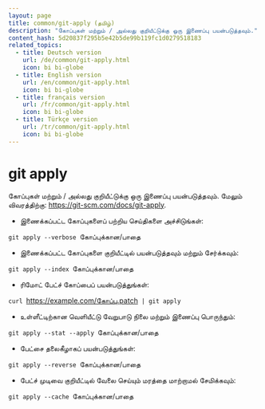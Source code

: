```yaml
---
layout: page
title: common/git-apply (தமிழ்)
description: "கோப்புகள் மற்றும் / அல்லது குறியீட்டுக்கு ஒரு இணைப்பு பயன்படுத்தவும்."
content_hash: 5d20837f295b5e42b5de99b119fc1d0279518183
related_topics:
  - title: Deutsch version
    url: /de/common/git-apply.html
    icon: bi bi-globe
  - title: English version
    url: /en/common/git-apply.html
    icon: bi bi-globe
  - title: français version
    url: /fr/common/git-apply.html
    icon: bi bi-globe
  - title: Türkçe version
    url: /tr/common/git-apply.html
    icon: bi bi-globe
---
```

# git apply

கோப்புகள் மற்றும் / அல்லது குறியீட்டுக்கு ஒரு இணைப்பு பயன்படுத்தவும்.
மேலும் விவரத்திற்கு: <https://git-scm.com/docs/git-apply>.

- இணைக்கப்பட்ட கோப்புகளைப் பற்றிய செய்திகளை அச்சிடுங்கள்:

`git apply --verbose `<span class="tldr-var badge badge-pill bg-dark-lm bg-white-dm text-white-lm text-dark-dm font-weight-bold">கோப்புக்கான/பாதை</span>

- இணைக்கப்பட்ட கோப்புகளை குறியீட்டில் பயன்படுத்தவும் மற்றும் சேர்க்கவும்:

`git apply --index `<span class="tldr-var badge badge-pill bg-dark-lm bg-white-dm text-white-lm text-dark-dm font-weight-bold">கோப்புக்கான/பாதை</span>

- ரிமோட் பேட்ச் கோப்பைப் பயன்படுத்துங்கள்:

`curl `<span class="tldr-var badge badge-pill bg-dark-lm bg-white-dm text-white-lm text-dark-dm font-weight-bold">https://example.com/கோப்பு.patch</span>` | git apply`

- உள்ளீட்டிற்கான வெளியீட்டு வேறுபாடு நிலை மற்றும் இணைப்பு பொருந்தும்:

`git apply --stat --apply `<span class="tldr-var badge badge-pill bg-dark-lm bg-white-dm text-white-lm text-dark-dm font-weight-bold">கோப்புக்கான/பாதை</span>

- பேட்சை தலைகீழாகப் பயன்படுத்துங்கள்:

`git apply --reverse `<span class="tldr-var badge badge-pill bg-dark-lm bg-white-dm text-white-lm text-dark-dm font-weight-bold">கோப்புக்கான/பாதை</span>

- பேட்ச் முடிவை குறியீட்டில் வேலை செய்யும் மரத்தை மாற்றாமல் சேமிக்கவும்:

`git apply --cache `<span class="tldr-var badge badge-pill bg-dark-lm bg-white-dm text-white-lm text-dark-dm font-weight-bold">கோப்புக்கான/பாதை</span>
